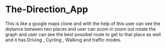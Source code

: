 # The-Direction_App
 This is like a google maps clone and with the help of this user can see the distance between two places and user can zoom in zoom out rotate the graph and user can see the best possibel route to get to that place as well and it has Driving , Cycling , Walking and traffic modes.
